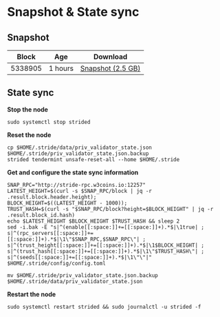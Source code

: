 # Snapshot & State sync

## Snapshot

|     Block   |     Age     |   Download  |
| ----------- | ----------- | ----------- |
|   5338905   |  1 hours | [Snapshot (2.5 GB)](https://s3.eu-central-1.amazonaws.com/w3coins.io/snapshots/stride-mainnet/stride_snapsot_latest.tar.lz4)  |

## State sync

**Stop the node**

```
sudo systemctl stop strided
```

**Reset the node**

```
cp $HOME/.stride/data/priv_validator_state.json $HOME/.stride/priv_validator_state.json.backup
strided tendermint unsafe-reset-all --home $HOME/.stride
```

**Get and configure the state sync information**

```
SNAP_RPC="http://stride-rpc.w3coins.io:12257"
LATEST_HEIGHT=$(curl -s $SNAP_RPC/block | jq -r .result.block.header.height);
BLOCK_HEIGHT=$((LATEST_HEIGHT - 1000));
TRUST_HASH=$(curl -s "$SNAP_RPC/block?height=$BLOCK_HEIGHT" | jq -r .result.block_id.hash) 
echo $LATEST_HEIGHT $BLOCK_HEIGHT $TRUST_HASH && sleep 2
sed -i.bak -E "s|^(enable[[:space:]]+=[[:space:]]+).*$|\1true| ;
s|^(rpc_servers[[:space:]]+=[[:space:]]+).*$|\1\"$SNAP_RPC,$SNAP_RPC\"| ;
s|^(trust_height[[:space:]]+=[[:space:]]+).*$|\1$BLOCK_HEIGHT| ;
s|^(trust_hash[[:space:]]+=[[:space:]]+).*$|\1\"$TRUST_HASH\"| ;
s|^(seeds[[:space:]]+=[[:space:]]+).*$|\1\"\"|" $HOME/.stride/config/config.toml
```

```
mv $HOME/.stride/priv_validator_state.json.backup $HOME/.stride/data/priv_validator_state.json
```

**Restart the node**

```
sudo systemctl restart strided && sudo journalctl -u strided -f
```
